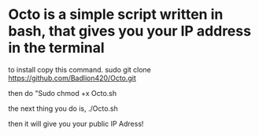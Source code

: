# Octo is a simple script written in bash, that gives you your IP address in the terminal

to install copy this command. sudo git clone https://github.com/Badlion420/Octo.git



then do "Sudo chmod +x Octo.sh

the next thing you do is, ./Octo.sh 

then it will give you your public IP Adress!
